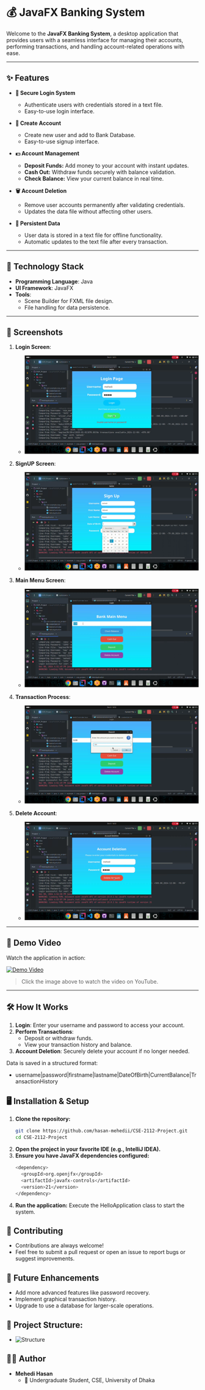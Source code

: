 # 💰 JavaFX Banking System

Welcome to the **JavaFX Banking System**, a desktop application that provides users with a seamless interface for managing their accounts, performing transactions, and handling account-related operations with ease.

---

## ✨ Features

- **🔐 Secure Login System**
  - Authenticate users with credentials stored in a text file.
  - Easy-to-use login interface.

- **🔐 Create Account**
  - Create new user and add to Bank Database.
  - Easy-to-use signup interface.   

- **💵 Account Management**
  - **Deposit Funds:** Add money to your account with instant updates.
  - **Cash Out:** Withdraw funds securely with balance validation.
  - **Check Balance:** View your current balance in real time.

- **🗑️ Account Deletion**
  - Remove user accounts permanently after validating credentials.
  - Updates the data file without affecting other users.

- **📂 Persistent Data**
  - User data is stored in a text file for offline functionality.
  - Automatic updates to the text file after every transaction.

---

## 🚀 Technology Stack

- **Programming Language**: Java
- **UI Framework**: JavaFX
- **Tools**:
  - Scene Builder for FXML file design.
  - File handling for data persistence.

---

## 📂 Screenshots

1. **Login Screen**:
   -  ![Login](images/login.png)
     
2. **SignUP Screen**:
   -  ![Sign-Up](images/signup.png)

3. **Main Menu Screen**:
   -  ![Main Menu](images/menu.png)

4. **Transaction Process**:
   -  ![Login Screen](images/transaction.png)

5. **Delete Account**:
   -  ![Login Screen](images/delete.png)

---

## 🎥 Demo Video

Watch the application in action:

[![Demo Video](https://img.youtube.com/vi/R9myRndn8mU/0.jpg)](https://youtu.be/R9myRndn8mU)

> Click the image above to watch the video on YouTube.

---

## 🛠️ How It Works

1. **Login**: Enter your username and password to access your account.
2. **Perform Transactions**: 
   - Deposit or withdraw funds.
   - View your transaction history and balance.
3. **Account Deletion**: Securely delete your account if no longer needed.

Data is saved in a structured format:
 - username|password|firstname|lastname|DateOfBirth|CurrentBalance|TransactionHistory

## 🖥️ Installation & Setup

1. **Clone the repository:**
   ```bash
   git clone https://github.com/hasan-mehedii/CSE-2112-Project.git
   cd CSE-2112-Project
2. **Open the project in your favorite IDE (e.g., IntelliJ IDEA).**
3. **Ensure you have JavaFX dependencies configured:**
   ```bash
   <dependency>
     <groupId>org.openjfx</groupId>
     <artifactId>javafx-controls</artifactId>
     <version>21</version>
   </dependency>
4. **Run the application:** Execute the HelloApplication class to start the system.

## 🤝 Contributing
 - Contributions are always welcome!
 - Feel free to submit a pull request or open an issue to report bugs or suggest improvements.

## 🎯 Future Enhancements
   - Add more advanced features like password recovery.
   - Implement graphical transaction history.
   - Upgrade to use a database for larger-scale operations.


## 📂 Project Structure:
   -  ![Structure](images/structure.png)


## 👨‍💻 Author
  - **Mehedi Hasan**
      - 🌟 Undergraduate Student, CSE, University of Dhaka
